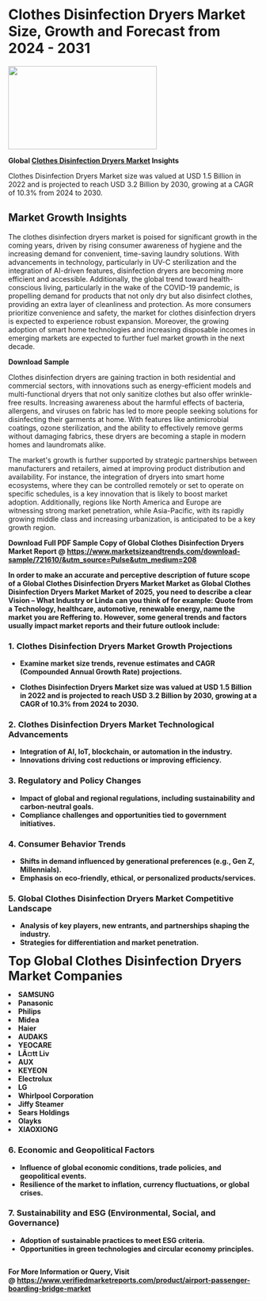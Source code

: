 <H1>Clothes Disinfection Dryers Market Size, Growth and Forecast from 2024 - 2031</H1><img class="aligncenter size-medium wp-image-584254" src="https://thirdeyenews.in/wp-content/uploads/2024/09/Global-Market-Research-300x168.jpeg" alt="" width="300" height="168" /><p><strong>Global&nbsp;<a href="https://www.marketsizeandtrends.com/download-sample/721610/&amp;utm_source=Pulse&amp;utm_medium=208">Clothes Disinfection Dryers Market</a> Insights</strong></p><p>Clothes Disinfection Dryers Market size was valued at USD 1.5 Billion in 2022 and is projected to reach USD 3.2 Billion by 2030, growing at a CAGR of 10.3% from 2024 to 2030.</p><p><h2>Market Growth Insights</h2> <p>The clothes disinfection dryers market is poised for significant growth in the coming years, driven by rising consumer awareness of hygiene and the increasing demand for convenient, time-saving laundry solutions. With advancements in technology, particularly in UV-C sterilization and the integration of AI-driven features, disinfection dryers are becoming more efficient and accessible. Additionally, the global trend toward health-conscious living, particularly in the wake of the COVID-19 pandemic, is propelling demand for products that not only dry but also disinfect clothes, providing an extra layer of cleanliness and protection. As more consumers prioritize convenience and safety, the market for clothes disinfection dryers is expected to experience robust expansion. Moreover, the growing adoption of smart home technologies and increasing disposable incomes in emerging markets are expected to further fuel market growth in the next decade.</p> <p><strong>Download Sample</strong></p> <p>Clothes disinfection dryers are gaining traction in both residential and commercial sectors, with innovations such as energy-efficient models and multi-functional dryers that not only sanitize clothes but also offer wrinkle-free results. Increasing awareness about the harmful effects of bacteria, allergens, and viruses on fabric has led to more people seeking solutions for disinfecting their garments at home. With features like antimicrobial coatings, ozone sterilization, and the ability to effectively remove germs without damaging fabrics, these dryers are becoming a staple in modern homes and laundromats alike.</p> <p>The market's growth is further supported by strategic partnerships between manufacturers and retailers, aimed at improving product distribution and availability. For instance, the integration of dryers into smart home ecosystems, where they can be controlled remotely or set to operate on specific schedules, is a key innovation that is likely to boost market adoption. Additionally, regions like North America and Europe are witnessing strong market penetration, while Asia-Pacific, with its rapidly growing middle class and increasing urbanization, is anticipated to be a key growth region.</p> <p><strong></p><p><span class=""><strong>Download Full PDF Sample Copy of Global Clothes Disinfection Dryers Market Report</strong> @ <a href="https://www.marketsizeandtrends.com/download-sample/721610/&amp;utm_source=Pulse&amp;utm_medium=208" target="_blank">https://www.marketsizeandtrends.com/download-sample/721610/&amp;utm_source=Pulse&amp;utm_medium=208</a></span></p><p>In order to make an accurate and perceptive description of future scope of a Global&nbsp;Clothes Disinfection Dryers Market Market as Global&nbsp;Clothes Disinfection Dryers Market Market of 2025, you need to describe a clear Vision &ndash; What Industry or Linda can you think of for example: Quote from a Technology, healthcare, automotive, renewable energy, name the market you are Reffering to. However, some general trends and factors usually impact market reports and their future outlook include:</p><h3>1.&nbsp;<strong>Clothes Disinfection Dryers Market Growth Projections</strong></h3><ul><li>Examine market size trends, revenue estimates and CAGR (Compounded Annual Growth Rate) projections.</li><li><p>Clothes Disinfection Dryers Market size was valued at USD 1.5 Billion in 2022 and is projected to reach USD 3.2 Billion by 2030, growing at a CAGR of 10.3% from 2024 to 2030.</p></li></ul><h3>2.&nbsp;<strong>Clothes Disinfection Dryers Market Technological Advancements</strong></h3><ul><li>Integration of AI, IoT, blockchain, or automation in the industry.</li><li>Innovations driving cost reductions or improving efficiency.</li></ul><h3>3.&nbsp;<strong>Regulatory and Policy Changes</strong></h3><ul><li>Impact of global and regional regulations, including sustainability and carbon-neutral goals.</li><li>Compliance challenges and opportunities tied to government initiatives.</li></ul><h3>4.&nbsp;<strong>Consumer Behavior Trends</strong></h3><ul><li>Shifts in demand influenced by generational preferences (e.g., Gen Z, Millennials).</li><li>Emphasis on eco-friendly, ethical, or personalized products/services.</li></ul><h3>5.&nbsp;<strong>Global Clothes Disinfection Dryers Market Competitive Landscape</strong></h3><ul><li>Analysis of key players, new entrants, and partnerships shaping the industry.</li><li>Strategies for differentiation and market penetration.</li></ul><p data-pm-slice="1 1 []"><span style="color: inherit; font-family: inherit; font-size: 25px;">Top Global Clothes Disinfection Dryers Market Companies</span></p><div class="" data-test-id=""><p><li>SAMSUNG</li><li> Panasonic</li><li> Philips</li><li> Midea</li><li> Haier</li><li> AUDAKS</li><li> YEOCARE</li><li> LÃ¤tt Liv</li><li> AUX</li><li> KEYEON</li><li> Electrolux</li><li> LG</li><li> Whirlpool Corporation</li><li> Jiffy Steamer</li><li> Sears Holdings</li><li> Olayks</li><li> XIAOXIONG</li></p></div><h3>6.&nbsp;<strong>Economic and Geopolitical Factors</strong></h3><ul><li>Influence of global economic conditions, trade policies, and geopolitical events.</li><li>Resilience of the market to inflation, currency fluctuations, or global crises.</li></ul><h3>7.&nbsp;<strong>Sustainability and ESG (Environmental, Social, and Governance)</strong></h3><ul><li>Adoption of sustainable practices to meet ESG criteria.</li><li>Opportunities in green technologies and circular economy principles.</li></ul><h2><strong style="font-size: 14px;">For More Information or Query, Visit @&nbsp;</strong><a style="background-color: #ffffff; font-size: 14px;" href="https://www.marketsizeandtrends.com/report/clothes-disinfection-dryers-market/" target="_blank">https://www.verifiedmarketreports.com/product/airport-passenger-boarding-bridge-market</a></h2>
